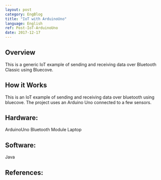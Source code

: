 ```yaml
---
layout: post
category: EngBlog
title: "IoT with ArduinoUno"
language: English
ref: Post-IoT-ArduinoUno
date: 2017-12-17
---
```


## Overview
This is a generic IoT example of sending and receiving data over Bluetooth Classic using Bluecove.  

## How it Works
This is an  IoT example of sending and receiving data over bluetooth using bluecove.  The project uses an Arduino Uno connected to a few sensors.

## Hardware:
ArduinoUno
Bluetooth Module
Laptop

## Software:
Java

## References:
